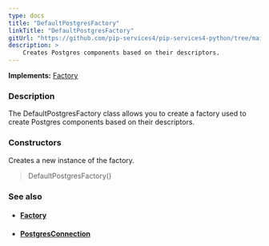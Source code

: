 ```yaml
---
type: docs
title: "DefaultPostgresFactory"
linkTitle: "DefaultPostgresFactory"
gitUrl: "https://github.com/pip-services4/pip-services4-python/tree/main/pip-services4-aws-python"
description: > 
    Creates Postgres components based on their descriptors.
---
```


**Implements:** [Factory](../../../components/build/factory)

### Description

The DefaultPostgresFactory class allows you to create a factory used to create Postgres components based on their descriptors.

### Constructors

Creates a new instance of the factory.

> DefaultPostgresFactory()


### See also
- #### [Factory](../../../components/build/factory)
- #### [PostgresConnection](../../connect/postgres_connection)

